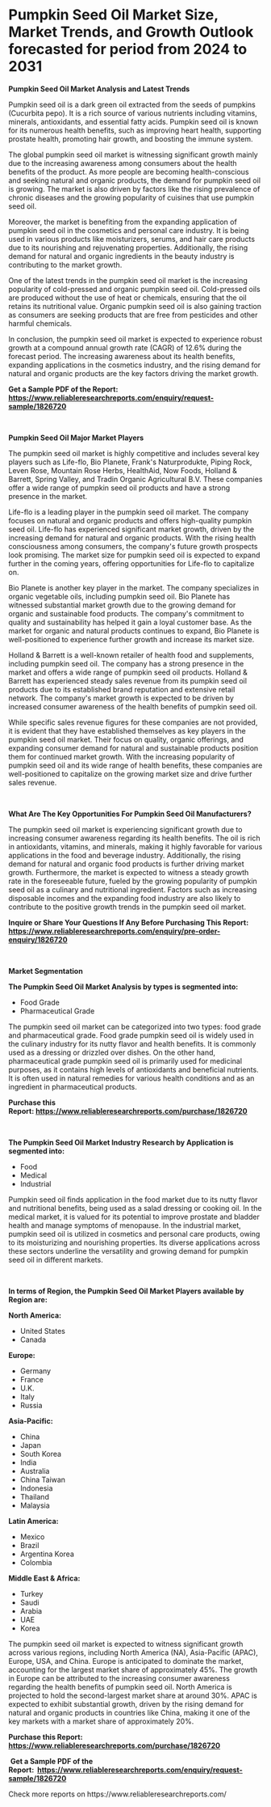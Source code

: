 <p><h1>Pumpkin Seed Oil Market Size, Market Trends, and Growth Outlook forecasted for period from 2024 to 2031</h1></p><p><strong>Pumpkin Seed Oil Market Analysis and Latest Trends</strong></p>
<p><p>Pumpkin seed oil is a dark green oil extracted from the seeds of pumpkins (Cucurbita pepo). It is a rich source of various nutrients including vitamins, minerals, antioxidants, and essential fatty acids. Pumpkin seed oil is known for its numerous health benefits, such as improving heart health, supporting prostate health, promoting hair growth, and boosting the immune system.</p><p>The global pumpkin seed oil market is witnessing significant growth mainly due to the increasing awareness among consumers about the health benefits of the product. As more people are becoming health-conscious and seeking natural and organic products, the demand for pumpkin seed oil is growing. The market is also driven by factors like the rising prevalence of chronic diseases and the growing popularity of cuisines that use pumpkin seed oil.</p><p>Moreover, the market is benefiting from the expanding application of pumpkin seed oil in the cosmetics and personal care industry. It is being used in various products like moisturizers, serums, and hair care products due to its nourishing and rejuvenating properties. Additionally, the rising demand for natural and organic ingredients in the beauty industry is contributing to the market growth.</p><p>One of the latest trends in the pumpkin seed oil market is the increasing popularity of cold-pressed and organic pumpkin seed oil. Cold-pressed oils are produced without the use of heat or chemicals, ensuring that the oil retains its nutritional value. Organic pumpkin seed oil is also gaining traction as consumers are seeking products that are free from pesticides and other harmful chemicals.</p><p>In conclusion, the pumpkin seed oil market is expected to experience robust growth at a compound annual growth rate (CAGR) of 12.6% during the forecast period. The increasing awareness about its health benefits, expanding applications in the cosmetics industry, and the rising demand for natural and organic products are the key factors driving the market growth.</p></p>
<p><strong>Get a Sample PDF of the Report:&nbsp; <a href="https://www.reliableresearchreports.com/enquiry/request-sample/1826720">https://www.reliableresearchreports.com/enquiry/request-sample/1826720</a></strong></p>
<p>&nbsp;</p>
<p><strong>Pumpkin Seed Oil Major Market Players</strong></p>
<p><p>The pumpkin seed oil market is highly competitive and includes several key players such as Life-flo, Bio Planete, Frank's Naturprodukte, Piping Rock, Leven Rose, Mountain Rose Herbs, HealthAid, Now Foods, Holland & Barrett, Spring Valley, and Tradin Organic Agricultural B.V. These companies offer a wide range of pumpkin seed oil products and have a strong presence in the market.</p><p>Life-flo is a leading player in the pumpkin seed oil market. The company focuses on natural and organic products and offers high-quality pumpkin seed oil. Life-flo has experienced significant market growth, driven by the increasing demand for natural and organic products. With the rising health consciousness among consumers, the company's future growth prospects look promising. The market size for pumpkin seed oil is expected to expand further in the coming years, offering opportunities for Life-flo to capitalize on.</p><p>Bio Planete is another key player in the market. The company specializes in organic vegetable oils, including pumpkin seed oil. Bio Planete has witnessed substantial market growth due to the growing demand for organic and sustainable food products. The company's commitment to quality and sustainability has helped it gain a loyal customer base. As the market for organic and natural products continues to expand, Bio Planete is well-positioned to experience further growth and increase its market size.</p><p>Holland & Barrett is a well-known retailer of health food and supplements, including pumpkin seed oil. The company has a strong presence in the market and offers a wide range of pumpkin seed oil products. Holland & Barrett has experienced steady sales revenue from its pumpkin seed oil products due to its established brand reputation and extensive retail network. The company's market growth is expected to be driven by increased consumer awareness of the health benefits of pumpkin seed oil.</p><p>While specific sales revenue figures for these companies are not provided, it is evident that they have established themselves as key players in the pumpkin seed oil market. Their focus on quality, organic offerings, and expanding consumer demand for natural and sustainable products position them for continued market growth. With the increasing popularity of pumpkin seed oil and its wide range of health benefits, these companies are well-positioned to capitalize on the growing market size and drive further sales revenue.</p></p>
<p>&nbsp;</p>
<p><strong>What Are The Key Opportunities For Pumpkin Seed Oil Manufacturers?</strong></p>
<p><p>The pumpkin seed oil market is experiencing significant growth due to increasing consumer awareness regarding its health benefits. The oil is rich in antioxidants, vitamins, and minerals, making it highly favorable for various applications in the food and beverage industry. Additionally, the rising demand for natural and organic food products is further driving market growth. Furthermore, the market is expected to witness a steady growth rate in the foreseeable future, fueled by the growing popularity of pumpkin seed oil as a culinary and nutritional ingredient. Factors such as increasing disposable incomes and the expanding food industry are also likely to contribute to the positive growth trends in the pumpkin seed oil market.</p></p>
<p><strong>Inquire or Share Your Questions If Any Before Purchasing This Report: <a href="https://www.reliableresearchreports.com/enquiry/pre-order-enquiry/1826720">https://www.reliableresearchreports.com/enquiry/pre-order-enquiry/1826720</a></strong></p>
<p>&nbsp;</p>
<p><strong>Market Segmentation</strong></p>
<p><strong>The Pumpkin Seed Oil Market Analysis by types is segmented into:</strong></p>
<p><ul><li>Food Grade</li><li>Pharmaceutical Grade</li></ul></p>
<p><p>The pumpkin seed oil market can be categorized into two types: food grade and pharmaceutical grade. Food grade pumpkin seed oil is widely used in the culinary industry for its nutty flavor and health benefits. It is commonly used as a dressing or drizzled over dishes. On the other hand, pharmaceutical grade pumpkin seed oil is primarily used for medicinal purposes, as it contains high levels of antioxidants and beneficial nutrients. It is often used in natural remedies for various health conditions and as an ingredient in pharmaceutical products.</p></p>
<p><strong>Purchase this Report:&nbsp;<a href="https://www.reliableresearchreports.com/purchase/1826720">https://www.reliableresearchreports.com/purchase/1826720</a></strong></p>
<p>&nbsp;</p>
<p><strong>The Pumpkin Seed Oil Market Industry Research by Application is segmented into:</strong></p>
<p><ul><li>Food</li><li>Medical</li><li>Industrial</li></ul></p>
<p><p>Pumpkin seed oil finds application in the food market due to its nutty flavor and nutritional benefits, being used as a salad dressing or cooking oil. In the medical market, it is valued for its potential to improve prostate and bladder health and manage symptoms of menopause. In the industrial market, pumpkin seed oil is utilized in cosmetics and personal care products, owing to its moisturizing and nourishing properties. Its diverse applications across these sectors underline the versatility and growing demand for pumpkin seed oil in different markets.</p></p>
<p>&nbsp;</p>
<p><strong>In terms of Region, the Pumpkin Seed Oil Market Players available by Region are:</strong></p>
<p>
    <p> <strong> North America: </strong>
        <ul>
            <li>United States</li>
            <li>Canada</li>
        </ul>
        </p> 
    <p> <strong> Europe: </strong>
        <ul>
            <li>Germany</li>
            <li>France</li>
            <li>U.K.</li>
            <li>Italy</li>
            <li>Russia</li>
        </ul>
        </p> 
    <p> <strong> Asia-Pacific: </strong>
        <ul>
            <li>China</li>
            <li>Japan</li>
            <li>South Korea</li>
            <li>India</li>
            <li>Australia</li>
            <li>China Taiwan</li>
            <li>Indonesia</li>
            <li>Thailand</li>
            <li>Malaysia</li>
        </ul>
        </p> 
    <p> <strong> Latin America: </strong>
        <ul>
            <li>Mexico</li>
            <li>Brazil</li>
            <li>Argentina Korea</li>
            <li>Colombia</li>
        </ul>
        </p> 
    <p> <strong> Middle East & Africa: </strong>
        <ul>
            <li>Turkey</li>
            <li>Saudi</li>
            <li>Arabia</li>
            <li>UAE</li>
            <li>Korea</li>
        </ul>
    </p>
    </p>
<p><p>The pumpkin seed oil market is expected to witness significant growth across various regions, including North America (NA), Asia-Pacific (APAC), Europe, USA, and China. Europe is anticipated to dominate the market, accounting for the largest market share of approximately 45%. The growth in Europe can be attributed to the increasing consumer awareness regarding the health benefits of pumpkin seed oil. North America is projected to hold the second-largest market share at around 30%. APAC is expected to exhibit substantial growth, driven by the rising demand for natural and organic products in countries like China, making it one of the key markets with a market share of approximately 20%.</p></p>
<p><strong>Purchase this Report: <a href="https://www.reliableresearchreports.com/purchase/1826720">https://www.reliableresearchreports.com/purchase/1826720</a></strong></p>
<p>&nbsp;<strong>Get a Sample PDF of the Report:&nbsp;&nbsp;<a href="https://www.reliableresearchreports.com/enquiry/request-sample/1826720">https://www.reliableresearchreports.com/enquiry/request-sample/1826720</a></strong></p>
<p><strong></strong></p>
<p>Check more reports on https://www.reliableresearchreports.com/</p>